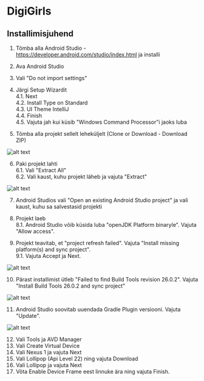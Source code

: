 # DigiGirls

## Installimisjuhend

1. Tõmba alla Android Studio - https://developer.android.com/studio/index.html ja installi
2. Ava Android Studio
3. Vali "Do not import settings"
4. Järgi Setup Wizardit  
  4.1. Next  
  4.2. Install Type on Standard  
  4.3. UI Theme IntelliJ  
  4.4. Finish  
  4.5. Vajuta jah kui küsib "Windows Command Processor"i jaoks luba 
  
5. Tõmba alla projekt sellelt leheküljelt (Clone or Download - Download ZIP)

![alt text](https://lh3.googleusercontent.com/dbGY4dzcfu-zIZTzimzpPLRfOnPPU-L9HXLPHbakKlSXykid0jA7SHHShKlm-YpyAqRRxAq2InGFRzH2fhnMSllpEx0qzB0_q4BWP50arxM0tDfd7i32eKKikJwc4Plq7nyjjZaXZP907yWS6CHP-nHgSHttLFGnCgg4_xGMMBpcTpiwmwgLclrLY3KpIwkeko3VZIcaObjN4ll2PdaLhM_uLBng2NWlm-7GETV0O331lFtFULPdHtWVAi_R_PiAqilpUfN-506Lg7hT9EhCpA4ZuucQyaDr7FTFoz0oI7EnwpTG8enyOUgR9z2XZc19t-2eJ_YzWC0Y3vkNc3Z1rWp6j5MPa-9mBE8o7tADySclgisFYZT60clTmwJmhNZ8-g8H89HE9y1LrmKY_CJOSeLTE0Rq4-uyAbf91STpgbqlfAw3bA_36QmyGdRL2krt0Zw5d58Yqt7uOUEhO8tpaM7IAQZpwOpSiwn-SXy_pr163etmdrwBg9SZD-1yzKMGeeupPEsdbOGCoPjRb_576qzQtZ3OpJvGXbyAWUKWi9Mpu8kLwSfm1kVZzrKLM1wsEnOD0dXK-qL6om9f0Cy-qWIyKjSC20xYMrznjMQ=w505-h285-no)

6. Paki projekt lahti  
  6.1. Vali "Extract All"  
  6.2. Vali kaust, kuhu projekt läheb ja vajuta "Extract"
  
![alt text](https://lh3.googleusercontent.com/BoWSlQ9FTobxn3r2IJHFOp5ROienqkSZJl9pX_HBpH_QeoctL8AGzfGXVzEDrXcAAvqdNyyDGZ66ptjwWeHZWiEbp81uh9DevNEru8tnFiOTvTzqZqDzwFXOsDMvot6oBj5ww4FexQTfagJ07O9_OF1LvRLA89kKEwFdaPPaC4aprhbawWGquGlecAaFaJ_bKiYLEQYd0hZLFXaa5LoYVv4GFLugLUL1FqoPg0tvm8x8HZ5a74hcGKwg8FeYFOTKK5zmU3hCe3mTUG7LyV4x5mBq-GcM9sGpc-BxuM5a6ry_SP9gQ5qL19i4wsXC1tKDF9W1Rxu1AC8UpGE-YfvJS1VilF3K7j3RM7LyE0ly-AeAXrqHRwCtBqqtQ27iA0LbaTMis8AOxbCUrQnlP521qmxnxsW5bre2Lm-tvEaxW1ASx7uNwbu6nBdMmu9iIQeNuiEbwTCjs7qi6kd4bwxMpqb8pr_c0XSXeQ0wdHtKW-5wjbpDa9svBZk6K6gvEffDVBb_QrcD4YIJ8eYzJz11q3ZWDNztx7nGYLLhoRQXIpA8gC_O9EKgFuJQ-RbzP9VeViYqpUWe465W-zhZCaR2SwMZFLO5kHDuUxFJWBg=w601-h192-no)
  
7. Android Studios vali "Open an existing Android Studio project" ja vali kaust, kuhu sa salvestasid projekti
8. Projekt laeb  
  8.1. Android Studio võib küsida luba "openJDK Platform binaryle". Vajuta "Allow access".  
  
9. Projekt teavitab, et "project refresh failed". Vajuta "Install missing platform(s) and sync project".  
  9.1. Vajuta Accept ja Next.  
  
![alt text](https://lh3.googleusercontent.com/qteTSwEmD1lw8ird2tSRpxOHIXMc6FKwY3KUANpinFECg2h-rMYe-OLH_-8FkZQNoFrnMvlyeB9pAf28F7MRjppY-tDwzormi5E3Wmi3d3iEKIL-mpNBfMMGAIQiuwlCRhcWYndt9U4QydCigqy4lqtx-OT5Ea4Lyg33lB67rInr76LD78XS9lq62LRNAIIgQyH1ZS5IETF6fiNkPo7iGWXOviiLdO-CM_3QEAHwmrNklfNg7kjbsciyLtc4_Mw04HVRS1M2FD21TQwthtv7DMnjAvzXefDBCnX2MVneC9gZPhN0Vty1OOJPax07f3Kw4K6qVKYYhXcTIc3gN1Mp-Xyu6tebA_Babz2rtqoerTaecyAPCGs8eVyN_c6VxFSx45Y_mUnktcREKzDnnCetbslLC4VgmyYVc1zeA8mk-HM4guBU1R3fqtXHFO9G2MvczDoY8tftHc8jn_dGJq-gnZNDIZ91svyZcXXqrsAO1ydHBSlDAmjZQQMnt_SH-Tya9rxum4nNcmZc2bTyWlz-GCHlTVL5As2ZhB_bR94kKQDkHS_rnAcXOhMne_BvWuyEM_xzME5DZFiV6RTx4rdAT8K-4qK3WSL7Yqxhhgk=w955-h148-no)
  
10. Pärast installimist ütleb "Failed to find Build Tools revision 26.0.2". Vajuta "Install Build Tools 26.0.2 and sync project"  

![alt text](https://lh3.googleusercontent.com/6jQHPLNDWwvrZ_6oojx8U5-D2w_JObLuDAIOTXjkbg_OY7qQ2ICvfsMCLe5q3C5_kg0GfgBq8pst3ksI7MuogY2vsug3n9-rG6HL1MmIrbHEnqUPMsjmJfkmMMbi0f44LYz9yw5gIU1RI-4YmJAeivreUZe2oIE6vULHmT8_a2MoH4QA-qMbAN00p9V0yrpbgs8Hm7ULQYKf_Pw8hupDrqRZ7c3JtzMmwUTSnJe6dJDX0Wb6TKYHNEtLeXdv4-Bzul4JOcAyzNKZan4hwjH3YRE33bkYN_DtGpqbGl3ZX_T_EliMEtvtq93QfNLgMANIzsMxsNYz0O7XIlHpB1BNOzT92R85vLlJUtea8-lnvEINKBPO-SmYaGrt48uGUkKXcHJrlDjb0Vwd-X9X-mcqZjBPte9La5GBIfbpJMZXcOz2WeyYoZaZKFzCq8q925KcLGLXUErX9ZdR72gTGRL8pyt-fgteuvelaAHd5XhoE8Ay_AaRnl11MSTiYtL6wvdZfE9tw33AhnDy6bZHCbtTfuBeooS8bCcJF2Uv6b7JYANQ-fdgTnlgErv2dF1EqTcO_Zw9Q0wWtO9hWC6T9vvt_ulMoxufnZGmhe1eW08=w1337-h351-no)

11. Android Studio soovitab uuendada Gradle Plugin versiooni. Vajuta "Update".  

![alt text](https://lh3.googleusercontent.com/G933J1xy98NRaK9A3EJRqQLFVAix9eZ6hoTjak-XeIlF_3E4xiPiH-rkjAUlPyI_uKPoZJW4w1gM2PM93VsHAF6-rvimHbxySvYdy9M3u1nT02peT2OYyWeMn6SkXfIxniH4mi6sV_aybk_NodG4XA8EY5SMvoJIGPgie4Z-eobZM3i1z80oqWnuFQtaaFUyLwEaFPrhGeR3_-JS2jyT3Miks9F58-AHN6tlEwgm05gn8u3K33in4wVrmbs15TBtxN7CfLnCn4sj0LgyzXmJvw-GWG2MzaWAHM_NCQ3s0DbeQDH65otkJ1qTL9gUA74vqRtTwRL0mcDRCJ_KF-ZBE9d8rMUoCj6bFUqNauRVo-p1JPgImKbMwTP5U-M5MQBfVyH0UkkcKUHCmUTXn1H2-R68jkEHzd7mqAUjinrB0AMFiIdhr4zk9FTaZG43Vyyxr3YZnvJewzpBhkkVg2OjEv1bzNH4DQOS7wUWdPIzYnoUQZn_uxihXwfnSVW7M02SYSTrvqkMJOBW9Wy4XRUcWdCZ9sphPPNv-ynPVhXpZ2RGBEaIvv8jpmS84PLJ2IIBXERoLFBK1JEO-7fVc8THeQGck2DvUpDpahJSfhU=w705-h306-no)

12. Vali Tools ja AVD Manager  
13. Vali Create Virtual Device  
14. Vali Nexus 1 ja vajuta Next
15. Vali Lollipop (Api Level 22) ning vajuta Download
16. Vali Lollipop ja vajuta Next
17. Võta Enable Device Frame eest linnuke ära ning vajuta Finish.
